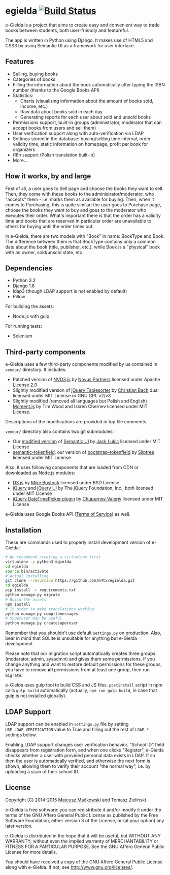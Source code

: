 egielda [![Build Status](https://travis-ci.org/m4tx/egielda.svg?branch=master)](https://travis-ci.org/m4tx/egielda)
=======

e-Giełda is a project that aims to create easy and convenient way to trade books between students, both user-friendly and featureful.

The app is written in Python using Django. It makes use of HTML5 and CSS3 by using Semantic UI as a framework for user interface.

## Features
* Selling, buying books
* Categories of books
* Filling the information about the book automatically after typing the ISBN number (thanks to the Google Books API)
* Statistics:
  * Charts (visualising information about the amount of books sold, income, etc.)
  * Raw data about books sold in each day
  * Generating reports for each user about sold and unsold books
* Permissions support, built-in groups (administrator, moderator that can accept books from users and sell them)
* User verification support along with auto-verification via LDAP
* Settings stored in the database: buying/selling time interval, order validity time, static information on homepage, profit per book for organizers
* i18n support (Polish translation built-in)
* More...

## How it works, by and large
First of all, a user goes to Sell page and choose the books they want to sell. Then, they come with these books to the administrator/moderator, who "accepts" them - i.e. marks them as available for buying. Then, when it comes to Purchasing, this is quite similar: the user goes to Purchase page, choose the books they want to buy and goes to the moderator who executes their order. What's important there is that the order has a validity time and books that are reserved in particular order are unavailable to others for buying until the order times out.

In e-Giełda, there are two models with "Book" in name: BookType and Book. The difference between them is that BookType contains only a common data about the book (title, publisher, etc.), while Book is a "physical" book with an owner, sold/unsold state, etc.

## Dependencies
* Python 3.2
* Django 1.8
* ldap3 (though LDAP support is not enabled by default)
* Pillow

For building the assets:
* Node.js with gulp

For running tests:
* Selenium

## Third-party components
e-Giełda uses a few third-party components modified by us contained in `vendor/` directory. It includes:
* Patched version of [NVD3.js](http://nvd3.org/) by [Novus Partners](https://www.novus.com/) licensed under Apache License 2.0
* Slightly modified version of [jQuery Tablesorter](http://tablesorter.com/docs/) by [Christian Bach](https://twitter.com/lovepeacenukes) dual licensed under MIT License or GNU GPL v2/v3
* Slightly modified (removed all languages but Polish and English) [Moment.js](http://momentjs.com/) by Tim Wood and Iskren Chernev licensed under MIT License.

Descriptions of the modifications are provided in top file comments.

`vendor/` directory also contains two git submodules:
* Our [modified version](https://github.com/m4tx/egielda-Semantic-UI) of [Semantic UI](http://www.semantic-ui.com/) by [Jack Lukic](http://www.jacklukic.com) licensed under MIT License
* [semantic-tokenfield](https://github.com/m4tx/semantic-tokenfield), our version of [bootstrap-tokenfield](https://github.com/sliptree/bootstrap-tokenfield) by [Sliptree](https://sliptree.com/) licensed under MIT License

Also, it uses following components that are loaded from CDN or downloaded as Node.js modules:
* [D3.js](http://d3js.org/) by [Mike Bostock](http://bost.ocks.org/mike/) licensed under BSD License
* [jQuery](http://jquery.com/) and [jQuery UI](http://jquery.com/) by The jQuery Foundation, Inc., both licensed under MIT License
* [jQuery DateTimePicker plugin](http://xdsoft.net/jqplugins/datetimepicker/) by [Chupurnov Valeriy](https://github.com/xdan) licensed under MIT License

e-Giełda uses Google Books API ([Terms of Service](https://developers.google.com/books/terms)) as well.

## Installation
These are commands used to properly install development version of e-Giełda:

```bash
# We recommend creating a virtualenv first
virtualenv -p python3 egielda
cd egielda
source bin/activate
# Actual installing
git clone --recursive https://github.com/m4tx/egielda.git
cd egielda
pip install -r requirements.txt
python manage.py migrate
# Build the assets
npm install
# In order to make translations working
python manage.py compilemessages
# Superuser may be useful
python manage.py createsuperuser
```
Remember that you shouldn't use default `settings.py` on production. Also, bear in mind that SQLite is unsuitable for anything but e-Giełda development.

Please note that our migration script automatically creates three groups (moderator, admin, sysadmin) and gives them some permissions. If you change anything and want to restore default permissions for these groups, you have to remove **all** permissions from at least one group, then run `migrate`.

e-Giełda uses gulp tool to build CSS and JS files. `postinstall` script in npm calls `gulp build` automatically (actually, `npm run gulp build`, in case that gulp is not installed globally).

## LDAP Support
LDAP support can be enabled in `settings.py` file by setting `USE_LDAP_VERIFICATION` value to True and filling out the rest of `LDAP_*` settings below.

Enabling LDAP support changes user verification behavior. "School ID" field disappears from registration form, and when one clicks "Register", e-Giełda checks whether a user with provided personal data exists in LDAP. If so then the user is automatically verified, and otherwise the next form is shown, allowing them to verify their account "the normal way", i.e. by uploading a scan of their school ID.

## License
Copyright (C) 2014-2015 [Mateusz Maćkowski](http://m4tx.pl) and Tomasz Zieliński

e-Giełda is free software: you can redistribute it and/or modify
it under the terms of the GNU Affero General Public License as
published by the Free Software Foundation, either version 3 of the
License, or (at your option) any later version.

e-Giełda is distributed in the hope that it will be useful,
but WITHOUT ANY WARRANTY; without even the implied warranty of
MERCHANTABILITY or FITNESS FOR A PARTICULAR PURPOSE.  See the
GNU Affero General Public License for more details.

You should have received a copy of the GNU Affero General Public License
along with e-Giełda.  If not, see http://www.gnu.org/licenses/.
